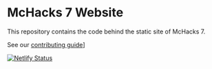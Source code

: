 # McHacks 7 Website

This repository contains the code behind the static site of McHacks 7.

See our [contributing guide](https://github.com/hackmcgill/mchacks7/blob/dev/CONTRIBUTING.md)]

[![Netlify Status](https://api.netlify.com/api/v1/badges/29fc0619-7608-47de-8105-727d647ba4aa/deploy-status)](https://app.netlify.com/sites/mchacks7/deploys)
